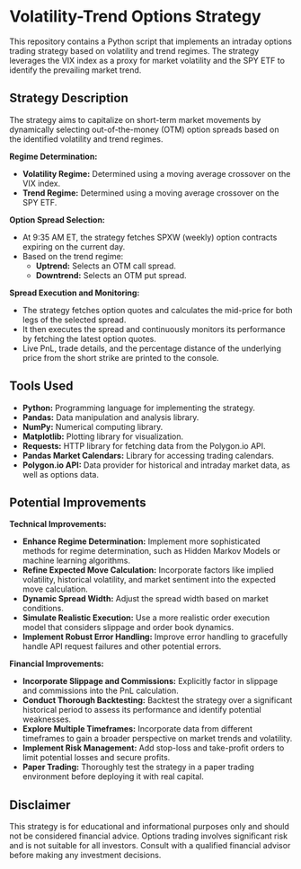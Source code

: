 # Volatility-Trend Options Strategy

This repository contains a Python script that implements an intraday options trading strategy based on volatility and trend regimes. The strategy leverages the VIX index as a proxy for market volatility and the SPY ETF to identify the prevailing market trend.

## Strategy Description

The strategy aims to capitalize on short-term market movements by dynamically selecting out-of-the-money (OTM) option spreads based on the identified volatility and trend regimes.

**Regime Determination:**

- **Volatility Regime:** Determined using a moving average crossover on the VIX index.
- **Trend Regime:** Determined using a moving average crossover on the SPY ETF.

**Option Spread Selection:**

- At 9:35 AM ET, the strategy fetches SPXW (weekly) option contracts expiring on the current day.
- Based on the trend regime:
  - **Uptrend:** Selects an OTM call spread.
  - **Downtrend:** Selects an OTM put spread.

**Spread Execution and Monitoring:**

- The strategy fetches option quotes and calculates the mid-price for both legs of the selected spread.
- It then executes the spread and continuously monitors its performance by fetching the latest option quotes.
- Live PnL, trade details, and the percentage distance of the underlying price from the short strike are printed to the console.

## Tools Used

- **Python:** Programming language for implementing the strategy.
- **Pandas:** Data manipulation and analysis library.
- **NumPy:** Numerical computing library.
- **Matplotlib:** Plotting library for visualization.
- **Requests:** HTTP library for fetching data from the Polygon.io API.
- **Pandas Market Calendars:** Library for accessing trading calendars.
- **Polygon.io API:** Data provider for historical and intraday market data, as well as options data.

## Potential Improvements

**Technical Improvements:**

- **Enhance Regime Determination:** Implement more sophisticated methods for regime determination, such as Hidden Markov Models or machine learning algorithms.
- **Refine Expected Move Calculation:** Incorporate factors like implied volatility, historical volatility, and market sentiment into the expected move calculation.
- **Dynamic Spread Width:** Adjust the spread width based on market conditions.
- **Simulate Realistic Execution:** Use a more realistic order execution model that considers slippage and order book dynamics.
- **Implement Robust Error Handling:** Improve error handling to gracefully handle API request failures and other potential errors.

**Financial Improvements:**

- **Incorporate Slippage and Commissions:** Explicitly factor in slippage and commissions into the PnL calculation.
- **Conduct Thorough Backtesting:** Backtest the strategy over a significant historical period to assess its performance and identify potential weaknesses.
- **Explore Multiple Timeframes:** Incorporate data from different timeframes to gain a broader perspective on market trends and volatility.
- **Implement Risk Management:** Add stop-loss and take-profit orders to limit potential losses and secure profits.
- **Paper Trading:** Thoroughly test the strategy in a paper trading environment before deploying it with real capital.

## Disclaimer

This strategy is for educational and informational purposes only and should not be considered financial advice. Options trading involves significant risk and is not suitable for all investors. Consult with a qualified financial advisor before making any investment decisions.
